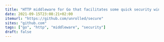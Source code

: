 ```yaml
---
title: "HTTP middleware for Go that facilitates some quick security wins"
date: 2021-09-15T23:08:21+02:00
itemurl: "https://github.com/unrolled/secure"
sites: "github.com"
tags: ["go", "http", "middleware", "security"]
draft: false
---
```


